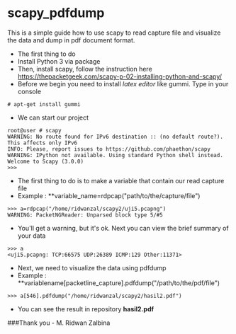 # scapy_pdfdump
This is a simple guide how to use scapy to read capture file and visualize the data and dump in pdf document format.
* The first thing to do
* Install Python 3 via package
* Then, install scapy, follow the instruction here https://thepacketgeek.com/scapy-p-02-installing-python-and-scapy/
* Before we begin you need to install *latex editor* like gummi. Type in your console    
```
# apt-get install gummi
```
* We can start our project
```
root@user # scapy
WARNING: No route found for IPv6 destination :: (no default route?). This affects only IPv6
INFO: Please, report issues to https://github.com/phaethon/scapy
WARNING: IPython not available. Using standard Python shell instead.
Welcome to Scapy (3.0.0)
>>> 
```
* The first thing to do is to make a variable that contain our read capture file 
* Example : **variable_name=rdpcap("path/to/the/capture/file")
```
>>> a=rdpcap("/home/ridwanzal/scapy2/uji5.pcapng")
WARNING: PacketNGReader: Unparsed block type 5/#5
```
* You'll get a warning, but it's ok. Next you can view the brief summary of your data
```
>>> a
<uji5.pcapng: TCP:66575 UDP:26389 ICMP:129 Other:11371>
```
* Next,  we need to visualize the data using pdfdump 
* Example : **variablename[packetline_capture].pdfdump("/path/to/the/pdf/file")
```
>>> a[546].pdfdump("/home/ridwanzal/scapy2/hasil2.pdf")
```

* You can see the result in repository **hasil2.pdf**


###Thank you - M. Ridwan Zalbina
